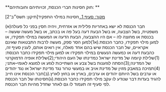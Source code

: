 **חוק חסינות חברי הכנסת, זכויותיהם וחובותיהם: **

[מקור: סעיף 1. ](https://he.wikisource.org/wiki/חוק_חסינות_חברי_הכנסת,_זכויותיהם_וחובותיהם#סעיף_1)
חסינות במילוי התפקיד[תיקון: תשס״ב־2]

(א)חבר הכנסת לא ישא באחריות פלילית או אזרחית, ויהיה חסין בפני כל פעולה משפטית, בשל הצבעה, או בשל הבעת דעה בעל פה או בכתב, או בשל מעשה שעשה – בכנסת או מחוצה לה – אם היו ההצבעה, הבעת הדעה או המעשה במילוי תפקידו, או למען מילוי תפקידו, כחבר הכנסת.(א1)למען הסר ספק, מעשה לרבות התבטאות שאינם אקראיים, של חבר הכנסת שיש בהם אחד מאלה, אין רואים אותם, לענין סעיף זה, כהבעת דעה או כמעשה הנעשים במילוי תפקידו או למען מילוי תפקידו כחבר הכנסת:(1)שלילת קיומה של מדינת ישראל כמדינתו של העם היהודי;(2)שלילת אופיה הדמוקרטי של המדינה;(3)הסתה לגזענות בשל צבע או השתייכות לגזע או למוצא לאומי–אתני;(4)תמיכה במאבק מזוין של מדינת אויב או במעשי טרור נגד מדינת ישראל או נגד יהודים או ערבים בשל היותם יהודים או ערבים, בארץ או בחוץ לארץ.(ב)חבר הכנסת אינו חייב להגיד בעדות דבר שנודע לו עקב מילוי תפקידו כחבר הכנסת.(ג)חסינותו של חבר הכנסת לפי סעיף זה תעמוד לו גם לאחר שחדל מהיות חבר הכנסת.